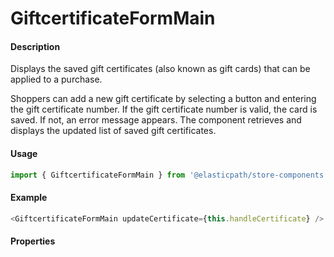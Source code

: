 # GiftcertificateFormMain

#### Description

Displays the saved gift certificates (also known as gift cards) that can be applied to a purchase.

Shoppers can add a new gift certificate by selecting a button and entering the gift certificate number. If the gift certificate number is valid, the card is saved. If not, an error message appears. The component retrieves and displays the updated list of saved gift certificates.

#### Usage

```js
import { GiftcertificateFormMain } from '@elasticpath/store-components';
```

#### Example

```js
<GiftcertificateFormMain updateCertificate={this.handleCertificate} />
```

#### Properties

<!-- PROPS -->
